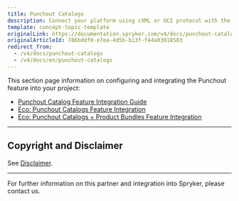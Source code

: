 ```yaml
---
title: Punchout Catalogs
description: Connect your platform using cXML or OCI protocol with the buyer's ERP by integrating Punchout Catalogs into the Spryker Commerce OS.
template: concept-topic-template
originalLink: https://documentation.spryker.com/v4/docs/punchout-catalogs
originalArticleId: 786bddf0-e7ea-4d5b-b13f-f44a03918503
redirect_from:
  - /v4/docs/punchout-catalogs
  - /v4/docs/en/punchout-catalogs
---
```


This section page information on configuring and integrating the Punchout feature into your project:

* [Punchout Catalog Feature Integration Guide](/docs/scos/dev/technology-partners/{{page.version}}/order-management-erpoms/punchout-catalogs/punchout-catalog-feature-integration.html)
* [Eco: Punchout Catalogs Feature Integration](/docs/scos/dev/technology-partners/{{page.version}}/order-management-erpoms/punchout-catalogs/eco-punchout-catalogs-feature-integration.html)
* [Eco: Punchout Catalogs + Product Bundles Feature Integration](/docs/scos/dev/technology-partners/{{page.version}}/order-management-erpoms/punchout-catalogs/eco-punchout-catalogs-product-bundles-feature-integration.html)

---

## Copyright and Disclaimer

See [Disclaimer](https://github.com/spryker/spryker-documentation).

---
For further information on this partner and integration into Spryker, please contact us.

<div class="hubspot-form js-hubspot-form" data-portal-id="2770802" data-form-id="163e11fb-e833-4638-86ae-a2ca4b929a41" id="hubspot-1"></div>
